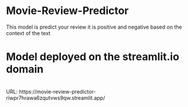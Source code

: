 # Movie-Review-Predictor
This model is predict your review it is positive and negative based on the context of the text
<br>
# Model deployed on the streamlit.io domain
<br>
URL: https://movie-review-predictor-riwpr7hrawa6zqutvws9qw.streamlit.app/
